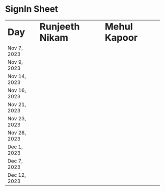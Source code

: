 # SignIn Sheet

<table border="0">
 <tr>
    <td><b style="font-size:30px">Day</b></td>
    <td><b style="font-size:30px">Runjeeth Nikam</b></td>
    <td><b style="font-size:30px">Mehul Kapoor</b></td>
 </tr>
 <tr>
    <td>Nov 7, 2023</td>
 </tr>
 <tr>
    <td>Nov 9, 2023</td>
 </tr>
 <tr>
    <td>Nov 14, 2023</td>
 </tr>
 <tr>
    <td>Nov 16, 2023</td>
 </tr>
 <tr>
    <td>Nov 21, 2023</td>
 </tr>
 <tr>
    <td>Nov 23, 2023</td>
 </tr>
 <tr>
    <td>Nov 28, 2023</td>
 </tr>
 <tr>
    <td>Dec 1, 2023</td>
 </tr>
 <tr>
    <td>Dec 7, 2023</td>
 </tr>
 <tr>
    <td>Dec 12, 2023</td>
 </tr>
</table>
